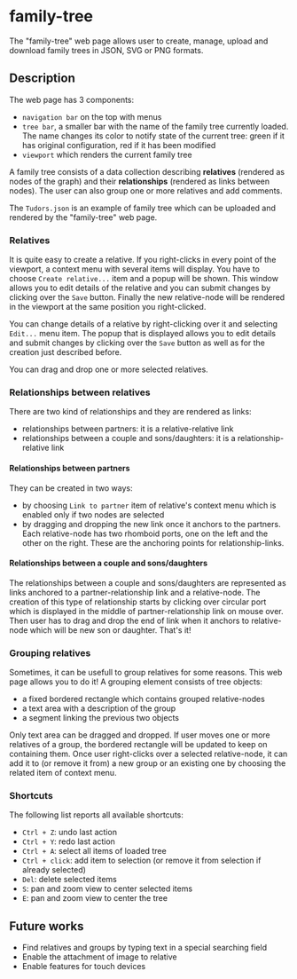 # family-tree

The "family-tree" web page allows user to create, manage, upload and download family trees in JSON, SVG or PNG formats.

## Description

The web page has 3 components:
 
 * `navigation bar` on the top with menus
 * `tree bar`, a smaller bar with the name of the family tree currently loaded. The name changes its color to notify state of the current tree: green if it has original configuration, red if it has been modified
 * `viewport` which renders the current family tree

A family tree consists of a data collection describing **relatives** (rendered as nodes of the graph) 
and their **relationships** (rendered as links between nodes). 
The user can also group one or more relatives and add comments.

The `Tudors.json` is an example of family tree which can be uploaded and rendered by the "family-tree" web page.

### Relatives

It is quite easy to create a relative. If you right-clicks in every point of the viewport, a context menu with several items will display. 
You have to choose `Create relative...` item and a popup will be shown. 
This window allows you to edit details of the relative and you can submit changes by clicking over the `Save` button.
Finally the new relative-node will be rendered in the viewport at the same position you right-clicked.

You can change details of a relative by right-clicking over it and selecting `Edit...` menu item. The popup that is displayed allows you to edit details 
and submit changes by clicking over the `Save` button as well as for the creation just described before.

You can drag and drop one or more selected relatives.

### Relationships between relatives

There are two kind of relationships and they are rendered as links:
 
 * relationships between partners: it is a relative-relative link
 * relationships between a couple and sons/daughters: it is a relationship-relative link

#### Relationships between partners

They can be created in two ways:

 * by choosing `Link to partner` item of relative's context menu which is enabled only if two nodes are selected
 * by dragging and dropping the new link once it anchors to the partners. Each relative-node has two rhomboid ports, one on the left and the other on the right. These are the anchoring points for relationship-links.


#### Relationships between a couple and sons/daughters

The relationships between a couple and sons/daughters are represented as links anchored to a partner-relationship link and a relative-node.
The creation of this type of relationship starts by clicking over circular port which is displayed in the middle of partner-relationship link on mouse over.
Then user has to drag and drop the end of link when it anchors to relative-node which will be new son or daughter. That's it!


### Grouping relatives

Sometimes, it can be usefull to group relatives for some reasons. This web page allows you to do it! 
A grouping element consists of tree objects:

 * a fixed bordered rectangle which contains grouped relative-nodes
 * a text area with a description of the group
 * a segment linking the previous two objects 
 
Only text area can be dragged and dropped. If user moves one or more relatives of a group, the bordered rectangle will be updated to keep on containing them.
Once user right-clicks over a selected relative-node, it can add it to (or remove it from) a new group or an existing one by choosing the related item of context menu.

### Shortcuts

The following list reports all available shortcuts:

 * `Ctrl + Z`: undo last action
 * `Ctrl + Y`: redo last action
 * `Ctrl + A`: select all items of loaded tree
 * `Ctrl + click`: add item to selection (or remove it from selection if already selected)
 * `Del`: delete selected items
 * `S`: pan and zoom view to center selected items
 * `E`: pan and zoom view to center the tree
 

## Future works

 * Find relatives and groups by typing text in a special searching field
 * Enable the attachment of image to relative
 * Enable features for touch devices
